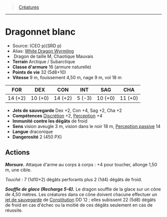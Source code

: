 ﻿> [Créatures](hd_monsters.md)

---

# Dragonnet blanc

- Source: (CEO p)(SRD p)
- Alias: [White Dragon Wyrmling](srd_monsters_white_dragon_wyrmling.md)
-  Dragon de taille M, Chaotique Mauvais
- **Terrain** Arctique / Subarctique
- **Classe d'armure** 16 (armure naturelle)
- **Points de vie** 32 (5d8+10)
- **Vitesse** 9 m, fouissement 4,50 m, nage 9 m, vol 18 m

|FOR|DEX|CON|INT|SAG|CHA|
|---|---|---|---|---|---|
|14 (+2)|10 (+0)|14 (+2)| 5 (-3)|10 (+0)|11 (+0)|

- **Jets de sauvegarde** Dex +2, Con +4, Sag +2, Cha +2
- **Compétences** [Discrétion](hd_abilities_dexterity_discretion.md) +2, [Perception](hd_abilities_wisdom_perception.md) +4
- **Immunité contre les dégâts** de froid
- **Sens** vision aveugle 3 m, vision dans le noir 18 m, [Perception passive](hd_abilities_dexterity_perception_passive.md) 14
- **Langue** draconique
- **Dangerosité** 2 (450 PX)

## Actions

**_Morsure._** Attaque d'arme au corps à corps : +4 pour toucher, allonge 1,50 m, une cible.

_Touché :_ 7 (1d10+2) dégâts perforants plus 2 (1d4) dégâts de froid.

**_Souffle de glace (Recharge 5-6)._** Le dragon souffle de la glace sur un cône de 4,50 mètres. Les créatures dans ce cône doivent chacune effectuer un [jet de sauvegarde](hd_abilities_jets_de_sauvegarde.md) de [Constitution](hd_abilities_constitution.md) DD 12 ; elles subissent 22 (5d8) dégâts de froid en cas d'échec ou la moitié de ces dégâts seulement en cas de réussite.

